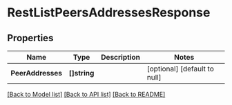 # RestListPeersAddressesResponse

## Properties
Name | Type | Description | Notes
------------ | ------------- | ------------- | -------------
**PeerAddresses** | **[]string** |  | [optional] [default to null]

[[Back to Model list]](../../README.md#documentation-for-models) [[Back to API list]](../../README.md#documentation-for-api-endpoints) [[Back to README]](../../README.md)


